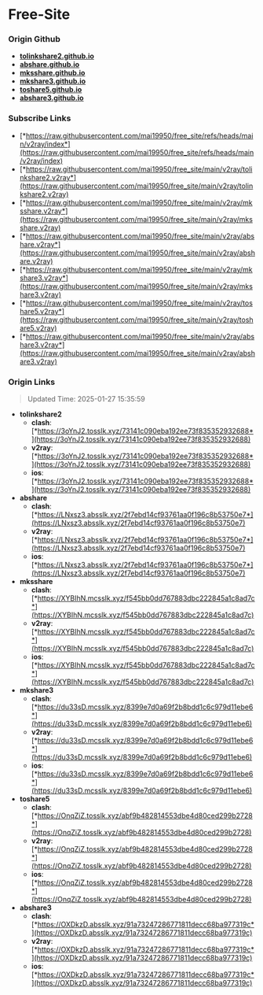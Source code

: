 # Free-Site

### Origin Github

- [**tolinkshare2.github.io**](https://github.com/tolinkshare2/tolinkshare2.github.io)
- [**abshare.github.io**](https://github.com/abshare/abshare.github.io)
- [**mksshare.github.io**](https://github.com/mksshare/mksshare.github.io)
- [**mkshare3.github.io**](https://github.com/mkshare3/mkshare3.github.io)
- [**toshare5.github.io**](https://github.com/toshare5/toshare5.github.io)
- [**abshare3.github.io**](https://github.com/abshare3/abshare3.github.io)

### Subscribe Links

- [*https://raw.githubusercontent.com/mai19950/free_site/refs/heads/main/v2ray/index*](https://raw.githubusercontent.com/mai19950/free_site/refs/heads/main/v2ray/index)
- [*https://raw.githubusercontent.com/mai19950/free_site/main/v2ray/tolinkshare2.v2ray*](https://raw.githubusercontent.com/mai19950/free_site/main/v2ray/tolinkshare2.v2ray)
- [*https://raw.githubusercontent.com/mai19950/free_site/main/v2ray/mksshare.v2ray*](https://raw.githubusercontent.com/mai19950/free_site/main/v2ray/mksshare.v2ray)
- [*https://raw.githubusercontent.com/mai19950/free_site/main/v2ray/abshare.v2ray*](https://raw.githubusercontent.com/mai19950/free_site/main/v2ray/abshare.v2ray)
- [*https://raw.githubusercontent.com/mai19950/free_site/main/v2ray/mkshare3.v2ray*](https://raw.githubusercontent.com/mai19950/free_site/main/v2ray/mkshare3.v2ray)
- [*https://raw.githubusercontent.com/mai19950/free_site/main/v2ray/toshare5.v2ray*](https://raw.githubusercontent.com/mai19950/free_site/main/v2ray/toshare5.v2ray)
- [*https://raw.githubusercontent.com/mai19950/free_site/main/v2ray/abshare3.v2ray*](https://raw.githubusercontent.com/mai19950/free_site/main/v2ray/abshare3.v2ray)

### Origin Links

> Updated Time: 2025-01-27 15:35:59

- **tolinkshare2**
  - **clash**: [*https://3oYnJ2.tosslk.xyz/73141c090eba192ee73f835352932688*](https://3oYnJ2.tosslk.xyz/73141c090eba192ee73f835352932688)
  - **v2ray**: [*https://3oYnJ2.tosslk.xyz/73141c090eba192ee73f835352932688*](https://3oYnJ2.tosslk.xyz/73141c090eba192ee73f835352932688)
  - **ios**: [*https://3oYnJ2.tosslk.xyz/73141c090eba192ee73f835352932688*](https://3oYnJ2.tosslk.xyz/73141c090eba192ee73f835352932688)
- **abshare**
  - **clash**: [*https://LNxsz3.absslk.xyz/2f7ebd14cf93761aa0f196c8b53750e7*](https://LNxsz3.absslk.xyz/2f7ebd14cf93761aa0f196c8b53750e7)
  - **v2ray**: [*https://LNxsz3.absslk.xyz/2f7ebd14cf93761aa0f196c8b53750e7*](https://LNxsz3.absslk.xyz/2f7ebd14cf93761aa0f196c8b53750e7)
  - **ios**: [*https://LNxsz3.absslk.xyz/2f7ebd14cf93761aa0f196c8b53750e7*](https://LNxsz3.absslk.xyz/2f7ebd14cf93761aa0f196c8b53750e7)
- **mksshare**
  - **clash**: [*https://XYBIhN.mcsslk.xyz/f545bb0dd767883dbc222845a1c8ad7c*](https://XYBIhN.mcsslk.xyz/f545bb0dd767883dbc222845a1c8ad7c)
  - **v2ray**: [*https://XYBIhN.mcsslk.xyz/f545bb0dd767883dbc222845a1c8ad7c*](https://XYBIhN.mcsslk.xyz/f545bb0dd767883dbc222845a1c8ad7c)
  - **ios**: [*https://XYBIhN.mcsslk.xyz/f545bb0dd767883dbc222845a1c8ad7c*](https://XYBIhN.mcsslk.xyz/f545bb0dd767883dbc222845a1c8ad7c)
- **mkshare3**
  - **clash**: [*https://du33sD.mcsslk.xyz/8399e7d0a69f2b8bdd1c6c979d11ebe6*](https://du33sD.mcsslk.xyz/8399e7d0a69f2b8bdd1c6c979d11ebe6)
  - **v2ray**: [*https://du33sD.mcsslk.xyz/8399e7d0a69f2b8bdd1c6c979d11ebe6*](https://du33sD.mcsslk.xyz/8399e7d0a69f2b8bdd1c6c979d11ebe6)
  - **ios**: [*https://du33sD.mcsslk.xyz/8399e7d0a69f2b8bdd1c6c979d11ebe6*](https://du33sD.mcsslk.xyz/8399e7d0a69f2b8bdd1c6c979d11ebe6)
- **toshare5**
  - **clash**: [*https://OnqZiZ.tosslk.xyz/abf9b482814553dbe4d80ced299b2728*](https://OnqZiZ.tosslk.xyz/abf9b482814553dbe4d80ced299b2728)
  - **v2ray**: [*https://OnqZiZ.tosslk.xyz/abf9b482814553dbe4d80ced299b2728*](https://OnqZiZ.tosslk.xyz/abf9b482814553dbe4d80ced299b2728)
  - **ios**: [*https://OnqZiZ.tosslk.xyz/abf9b482814553dbe4d80ced299b2728*](https://OnqZiZ.tosslk.xyz/abf9b482814553dbe4d80ced299b2728)
- **abshare3**
  - **clash**: [*https://OXDkzD.absslk.xyz/91a73247286771811decc68ba977319c*](https://OXDkzD.absslk.xyz/91a73247286771811decc68ba977319c)
  - **v2ray**: [*https://OXDkzD.absslk.xyz/91a73247286771811decc68ba977319c*](https://OXDkzD.absslk.xyz/91a73247286771811decc68ba977319c)
  - **ios**: [*https://OXDkzD.absslk.xyz/91a73247286771811decc68ba977319c*](https://OXDkzD.absslk.xyz/91a73247286771811decc68ba977319c)
